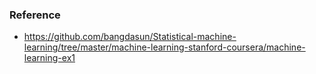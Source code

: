 ### Reference

* https://github.com/bangdasun/Statistical-machine-learning/tree/master/machine-learning-stanford-coursera/machine-learning-ex1
